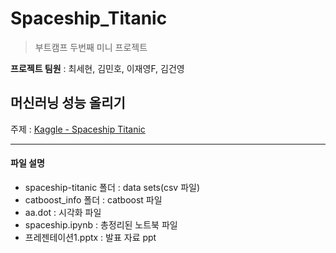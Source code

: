 # Spaceship_Titanic
> 부트캠프 두번째 미니 프로젝트

**프로젝트 팀원** : 최세현, 김민호, 이재영F, 김건영

## 머신러닝 성능 올리기

주제 : [Kaggle - Spaceship Titanic](https://www.kaggle.com/competitions/spaceship-titanic)

<hr/>

#### 파일 설명
- spaceship-titanic 폴더 : data sets(csv 파일)
- catboost_info 폴더 : catboost 파일
- aa.dot : 시각화 파일
- spaceship.ipynb : 총정리된 노트북 파일
- 프레젠테이션1.pptx : 발표 자료 ppt
